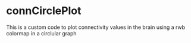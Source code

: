# connCirclePlot
This is a custom code to plot connectivity values in the brain using a rwb colormap in a circlular graph

